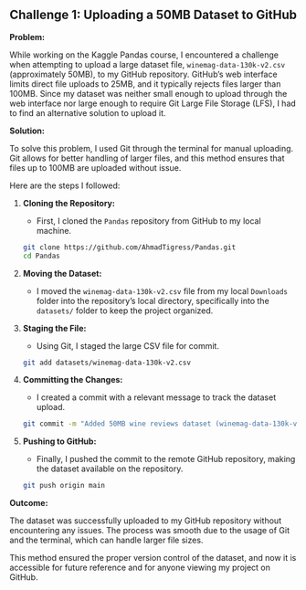 ## Challenge 1: Uploading a 50MB Dataset to GitHub

**Problem:**

While working on the Kaggle Pandas course, I encountered a challenge when attempting to upload a large dataset file, `winemag-data-130k-v2.csv` (approximately 50MB), to my GitHub repository. GitHub’s web interface limits direct file uploads to 25MB, and it typically rejects files larger than 100MB. Since my dataset was neither small enough to upload through the web interface nor large enough to require Git Large File Storage (LFS), I had to find an alternative solution to upload it.

**Solution:**

To solve this problem, I used Git through the terminal for manual uploading. Git allows for better handling of larger files, and this method ensures that files up to 100MB are uploaded without issue.

Here are the steps I followed:

1. **Cloning the Repository:**
   - First, I cloned the `Pandas` repository from GitHub to my local machine.
   ```bash
   git clone https://github.com/AhmadTigress/Pandas.git
   cd Pandas

2. **Moving the Dataset:**

   - I moved the `winemag-data-130k-v2.csv` file from my local `Downloads` folder into the repository’s local directory, specifically into the `datasets/` folder to keep the project organized.

3. **Staging the File:**

   - Using Git, I staged the large CSV file for commit.
   ```bash
   git add datasets/winemag-data-130k-v2.csv

4. **Committing the Changes:**

      - I created a commit with a relevant message to track the dataset upload.
      ```bash
   git commit -m "Added 50MB wine reviews dataset (winemag-data-130k-v2.csv)"

5. **Pushing to GitHub:**

   - Finally, I pushed the commit to the remote GitHub repository, making the dataset available on the repository.
   ```bash
   git push origin main

**Outcome:**

   The dataset was successfully uploaded to my GitHub repository without encountering any issues. The process was smooth due to the usage of Git and the terminal, which can handle larger file sizes.

   This method ensured the proper version control of the dataset, and now it is accessible for future reference and for anyone viewing my project on GitHub.
